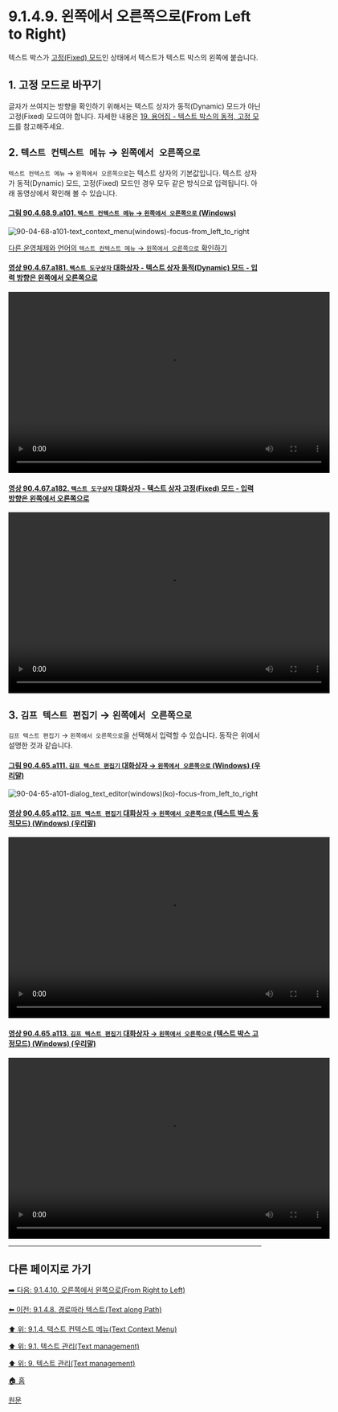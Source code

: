 # 9.1.4.9. 왼쪽에서 오른쪽으로(From Left to Right)
텍스트 박스가 [고정(Fixed) 모드](./19-glossaryx-text_box_mode.md)인 상태에서 텍스트가 텍스트 박스의 왼쪽에 붙습니다.

## 1. 고정 모드로 바꾸기
글자가 쓰여지는 방향을 확인하기 위해서는 텍스트 상자가 동적(Dynamic) 모드가 아닌 고정(Fixed) 모드여야 합니다. 자세한 내용은 [19. 용어집 - 텍스트 박스의 동적, 고정 모드](./19-glossaryx-text_box_mode.md)를 참고해주세요.

## 2. `텍스트 컨텍스트 메뉴` → `왼쪽에서 오른쪽으로`
`텍스트 컨텍스트 메뉴` → `왼쪽에서 오른쪽으로`는 텍스트 상자의 기본값입니다. 텍스트 상자가 동적(Dynamic) 모드, 고정(Fixed) 모드인 경우 모두 같은 방식으로 입력됩니다. 아래 동영상에서 확인해 볼 수 있습니다.

<a id="90-04-68-09-a101"></a>

#### [그림 90.4.68.9.a101. `텍스트 컨텍스트 메뉴` → `왼쪽에서 오른쪽으로` (Windows)](./90-04-68-09-from_left_to_right.md#90-04-68-09-a101)
![90-04-68-a101-text_context_menu(windows)-focus-from_left_to_right](https://github.com/wonder13662/gimp/assets/15767104/b46381b5-ba54-4d74-92e4-6a59e905b091)

[다른 운영체제와 언어의 `텍스트 컨텍스트 메뉴` → `왼쪽에서 오른쪽으로` 확인하기](./90-04-68-09-from_left_to_right.md#90-04-68-09-a201)

<a id="90-04-67-a181"></a>

#### [영상 90.4.67.a181. `텍스트 도구상자` 대화상자 - 텍스트 상자 동적(Dynamic) 모드 - 입력 방향은 왼쪽에서 오른쪽으로](./90-04-67-text_toolbox.md#90-04-67-a181)
<video controls="controls" width="640" height="360" src="https://github.com/wonder13662/gimp/assets/15767104/bb531556-a06d-4a2a-8397-3291aef6f270"></video>

<a id="90-04-67-a182"></a>

#### [영상 90.4.67.a182. `텍스트 도구상자` 대화상자 - 텍스트 상자 고정(Fixed) 모드 - 입력 방향은 왼쪽에서 오른쪽으로](./90-04-67-text_toolbox.md#90-04-67-a182)
<video controls="controls" width="640" height="360" src="https://github.com/wonder13662/gimp/assets/15767104/eb45c554-45f7-4ef7-9b1d-3341c3051ed2"></video>

## 3. `김프 텍스트 편집기` → `왼쪽에서 오른쪽으로`
`김프 텍스트 편집기` → `왼쪽에서 오른쪽으로`을 선택해서 입력할 수 있습니다. 동작은 위에서 설명한 것과 같습니다.

<a id="90-04-65-a111"></a>

#### [그림 90.4.65.a111. `김프 텍스트 편집기` 대화상자 → `왼쪽에서 오른쪽으로` (Windows) (우리말)](./90-04-65-gimp_text_editor.md#90-04-65-a111)
![90-04-65-a101-dialog_text_editor(windows)(ko)-focus-from_left_to_right](https://github.com/wonder13662/gimp/assets/15767104/933b742f-5f5d-4826-b781-ac676096ab49)

<a id="90-04-65-a112"></a>

#### [영상 90.4.65.a112. `김프 텍스트 편집기` 대화상자 → `왼쪽에서 오른쪽으로` (텍스트 박스 동적모드) (Windows) (우리말)](./90-04-65-gimp_text_editor.md#90-04-65-a112)
<video controls="controls" width="640" height="360" src="https://github.com/wonder13662/gimp/assets/15767104/02ef21c4-3f83-462a-9945-48191d091809"></video>

<a id="90-04-65-a113"></a>

#### [영상 90.4.65.a113. `김프 텍스트 편집기` 대화상자 → `왼쪽에서 오른쪽으로` (텍스트 박스 고정모드) (Windows) (우리말)](./90-04-65-gimp_text_editor.md#90-04-65-a113)
<video controls="controls" width="640" height="360" src="https://github.com/wonder13662/gimp/assets/15767104/d545249a-7adc-4e85-8855-d782744b6665"></video>

***

## 다른 페이지로 가기
[➡️ 다음: 9.1.4.10. 오른쪽에서 왼쪽으로(From Right to Left)](./09-01-04-10-from_right_to_left.md)

[⬅️ 이전: 9.1.4.8. 경로따라 텍스트(Text along Path)](./09-01-04-08-text_along_path.md)

[⬆️ 위: 9.1.4. 텍스트 컨텍스트 메뉴(Text Context Menu)](./09-01-04-00-text_context_menu.md)

[⬆️ 위: 9.1. 텍스트 관리(Text management)](./09-01-00-text-management.md)

[⬆️ 위: 9. 텍스트 관리(Text management)](./09-00-text-management.md)

[🏠 홈](./00-home.md)

[원문](https://docs.gimp.org/2.10/ko/gimp-image-text-management.html#text-context-menu)